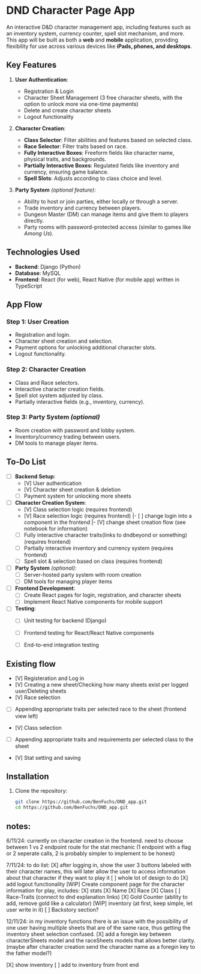 # DND Character Page App

An interactive D&D character management app, including features such as an inventory system, currency counter, spell slot mechanism, and more. This app will be built as both a **web** and **mobile** application, providing flexibility for use across various devices like **iPads, phones, and desktops**.

## Key Features

1. **User Authentication**:
   - Registration & Login
   - Character Sheet Management (3 free character sheets, with the option to unlock more via one-time payments)
   - Delete and create character sheets
   - Logout functionality

2. **Character Creation**:
   - **Class Selector**: Filter abilities and features based on selected class.
   - **Race Selector**: Filter traits based on race.
   - **Fully Interactive Boxes**: Freeform fields like character name, physical traits, and backgrounds.
   - **Partially Interactive Boxes**: Regulated fields like inventory and currency, ensuring game balance.
   - **Spell Slots**: Adjusts according to class choice and level.

3. **Party System** *(optional feature)*:
   - Ability to host or join parties, either locally or through a server.
   - Trade inventory and currency between players.
   - Dungeon Master (DM) can manage items and give them to players directly.
   - Party rooms with password-protected access (similar to games like *Among Us*).

## Technologies Used

- **Backend**: Django (Python)
- **Database**: MySQL
- **Frontend**: React (for web), React Native (for mobile app) written in TypeScript

## App Flow

### Step 1: User Creation
- Registration and login.
- Character sheet creation and selection.
- Payment options for unlocking additional character slots.
- Logout functionality.

### Step 2: Character Creation
- Class and Race selectors.
- Interactive character creation fields.
- Spell slot system adjusted by class.
- Partially interactive fields (e.g., inventory, currency).

### Step 3: Party System *(optional)*
- Room creation with password and lobby system.
- Inventory/currency trading between users.
- DM tools to manage player items.

## To-Do List

- [ ] **Backend Setup**:
  - [V] User authentication
  - [V] Character sheet creation & deletion
  - [ ] Payment system for unlocking more sheets

- [ ] **Character Creation System**:
  - [V] Class selection logic (requires frontend)
  - [V] Race selection logic (requires frontend)
    |- [ ] change login into a component in the frontend
    |- [V] change sheet creation flow (see notebook for information)
  - [ ] Fully interactive character traits(links to dndbeyond or something) (requires frontend)
  - [ ] Partially interactive inventory and currency system (requires frontend)
  - [ ] Spell slot & selection based on class (requires frontend)

- [ ] **Party System** *(optional)*:
  - [ ] Server-hosted party system with room creation
  - [ ] DM tools for managing player items

- [ ] **Frontend Development**:
  - [ ] Create React pages for login, registration, and character sheets
  - [ ] Implement React Native components for mobile support

- [ ] **Testing**:
  - [ ] Unit testing for backend (Django)
  - [ ] Frontend testing for React/React Native components
  - [ ] End-to-end integration testing


## Existing flow
<!-- This is how a user would go about using the website for the first time -->
- [V] Registeration and Log in 
- [V] Creating a new sheet/Checking how many sheets exist per logged user/Deleting sheets
- [V] Race selection
- [ ] Appending appropriate traits per selected race to the sheet (frontend view left)
- [V] Class selection
- [ ] Appending appropriate traits and requirements per selected class to the sheet 
- [V] Stat setting and saving 

## Installation

1. Clone the repository:
   ```bash
   git clone https://github.com/BenFuchs/DND_app.git
   cd https://github.com/BenFuchs/DND_app.git


## notes:
  6/11/24:
  currently on character creation in the frontend. need to choose between 1 vs 2 endpoint route for the stat mechanic
  (1 endpoint with a flag or 2 seperate calls, 2 is probably simpler to implement to be honest)

  7/11/24:
  to do list:
  [X] after logging in, show the user 3 buttons labeled with their character names, this will later allow the user to access information about that character if they want to play it 
  [ ] whole lot of design to do
  [X] add logout functionality 
  [WIP] Create component page for the character information for play, includes:
      [X] stats
      [X] Name
      [X] Race
      [X] Class
      [ ] Race-Traits (connect to dnd explanation links)
      [X] Gold Counter (ability to add, remove gold like a calculator)
      [WIP] inventory (at first, keep simple, let user write in it)
      [ ] Backstory section? 

  12/11/24: 
  in my inventory functions there is an issue with the possibility of one user having multiple sheets that are of the same race, thus getting the inventory sheet selection confused.
  [X] add a foregin key between characterSheets model and the raceSheets models that allows better clarity. (maybe after character creation send the character name as a foregin key to the father model?)

  [X] show inventory
  [ ] add to inventory from front end